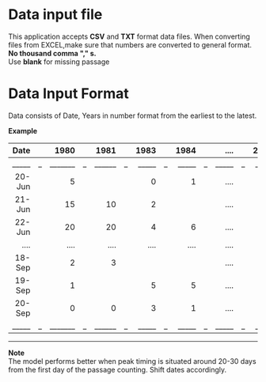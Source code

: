 
# Data input file

This application accepts **CSV** and **TXT** format data files.  When converting files from EXCEL,make sure that numbers are converted to general format.  **No thousand comma "," s.**   
Use **blank** for missing passage 

# Data Input Format

Data  consists of Date, Years in number format from the earliest  to the latest.   

**Example** 

| Date | |  1980| | 1981    | | 1983  | | 1984  | | ....  | | 2019  | 
|-------:|---:|-------:|---:|-------:|---:|-------:|---:|-------:|---:|-------:|---:|-------:|
|_____|_|_______|_|______|_|_____|_|_____|_|_____|_|_____|
|20-Jun  | |5   | |   | | 0 | | 1 | | .... | |  0  |
|21-Jun  | |15   | |10  | | 2 | |  | | .... | |  0  |
|22-Jun  | |20   | |20  | | 4 | | 6 | |.... | |  2  |
|....    | |....   | |.... | | .... | | .... | | .... | |  ....  |
|18-Sep  | |2   | |3  | |  | |	 | | .... | |	 6  |
|19-Sep  | |1   | | | | 5 | |	5 | | .... | |  2  |
|20-Sep  | |0    | |0  | | 3 | |	1 | | .... | |    |
|_____|_|_______|_|______|_|_____|_|_____|_|_____|_|_____|
 
---
**Note**  
The model performs better when peak timing is situated around 20-30 days from the first day of the passage counting. Shift dates accordingly. 


